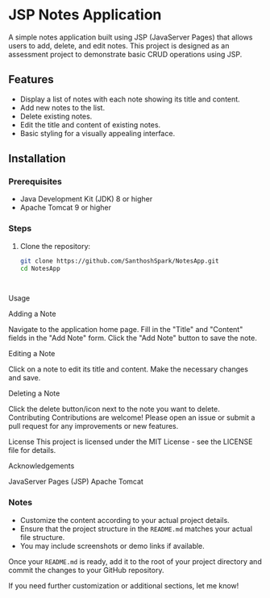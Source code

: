 # JSP Notes Application

A simple notes application built using JSP (JavaServer Pages) that allows users to add, delete, and edit notes. This project is designed as an assessment project to demonstrate basic CRUD operations using JSP.

## Features

- Display a list of notes with each note showing its title and content.
- Add new notes to the list.
- Delete existing notes.
- Edit the title and content of existing notes.
- Basic styling for a visually appealing interface.


## Installation

### Prerequisites

- Java Development Kit (JDK) 8 or higher
- Apache Tomcat 9 or higher

### Steps

1. Clone the repository:
   ```bash
   git clone https://github.com/SanthoshSpark/NotesApp.git
   cd NotesApp

 
 Usage


Adding a Note

Navigate to the application home page.
Fill in the "Title" and "Content" fields in the "Add Note" form.
Click the "Add Note" button to save the note.


Editing a Note

Click on a note to edit its title and content.
Make the necessary changes and save.


Deleting a Note

Click the delete button/icon next to the note you want to delete.
Contributing
Contributions are welcome! Please open an issue or submit a pull request for any improvements or new features.

License
This project is licensed under the MIT License - see the LICENSE file for details.



Acknowledgements

JavaServer Pages (JSP)
Apache Tomcat

### Notes

- Customize the content according to your actual project details.
- Ensure that the project structure in the `README.md` matches your actual file structure.
- You may include screenshots or demo links if available.

Once your `README.md` is ready, add it to the root of your project directory and commit the changes to your GitHub repository.

If you need further customization or additional sections, let me know!
